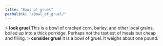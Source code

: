 ```yaml
---
title: "Bowl of gruel"
permalink: "/Bowl_of_gruel/"
---
```


\> **look gruel**
This is a bowl of cracked corn, barley, and other local grains, boiled
up into
a thick porridge. Perhaps not the tastiest of meals but cheap and
filling.
\> **consider gruel**
It is a bowl of gruel.
It weighs about one pound.